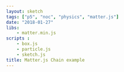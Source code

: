 ```yaml
---
layout: sketch
tags: ["p5", "noc", "physics", "matter.js"]
date: "2018-01-27"
libs: 
    - matter.min.js
scripts : 
    - box.js
    - particle.js
    - sketch.js
title: Matter.js Chain example
---
```

